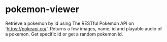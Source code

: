 # pokemon-viewer
 Retrieve a pokemon by id using The RESTful Pokémon API on 'https://pokeapi.co/'. Returns a few images, name, id and playable audio of a pokemon. Get specific id or get a random pokemon id. 
